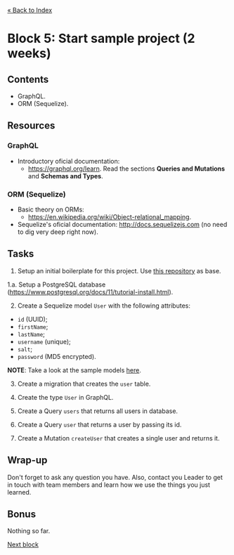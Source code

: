 [« Back to Index](../../README.md)

# Block 5: Start sample project (2 weeks)

## Contents

- GraphQL.
- ORM (Sequelize).

## Resources

### GraphQL

- Introductory oficial documentation:
  - https://graphql.org/learn. Read the sections **Queries and Mutations** and **Schemas and Types**.

### ORM (Sequelize)

- Basic theory on ORMs:
  - https://en.wikipedia.org/wiki/Object-relational_mapping.
- Sequelize's oficial documentation: http://docs.sequelizejs.com (no need to dig very deep right now).

## Tasks

1. Setup an initial boilerplate for this project. Use [this repository](https://github.com/abelosorio/graphql-boilerplate) as base.

  1.a. Setup a PostgreSQL database (https://www.postgresql.org/docs/11/tutorial-install.html).

2. Create a Sequelize model `User` with the following attributes:
  - `id` (UUID);
  - `firstName`;
  - `lastName`;
  - `username` (unique);
  - `salt`;
  - `password` (MD5 encrypted).

**NOTE**: Take a look at the sample models [here](sample-models).

3. Create a migration that creates the `user` table.

4. Create the type `User` in GraphQL.

5. Create a Query `users` that returns all users in database.

6. Create a Query `user` that returns a user by passing its id.

7. Create a Mutation `createUser` that creates a single user and returns it.

## Wrap-up

Don't forget to ask any question you have. Also, contact you Leader to get in touch with team members and learn how we use the things you just learned.

## Bonus

Nothing so far.

[Next block](../block-6/index.md)
